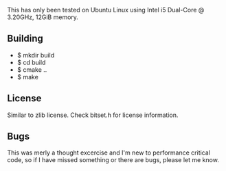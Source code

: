 This has only been tested on Ubuntu Linux using Intel i5 Dual-Core @ 3.20GHz, 12GiB memory.

Building
--------
- $ mkdir build
- $ cd build
- $ cmake ..
- $ make

License
-------
Similar to zlib license. Check bitset.h for license information.

Bugs
----
This was merly a thought excercise and I'm new to performance critical code, so if I have missed something or there are bugs, please let me know.
